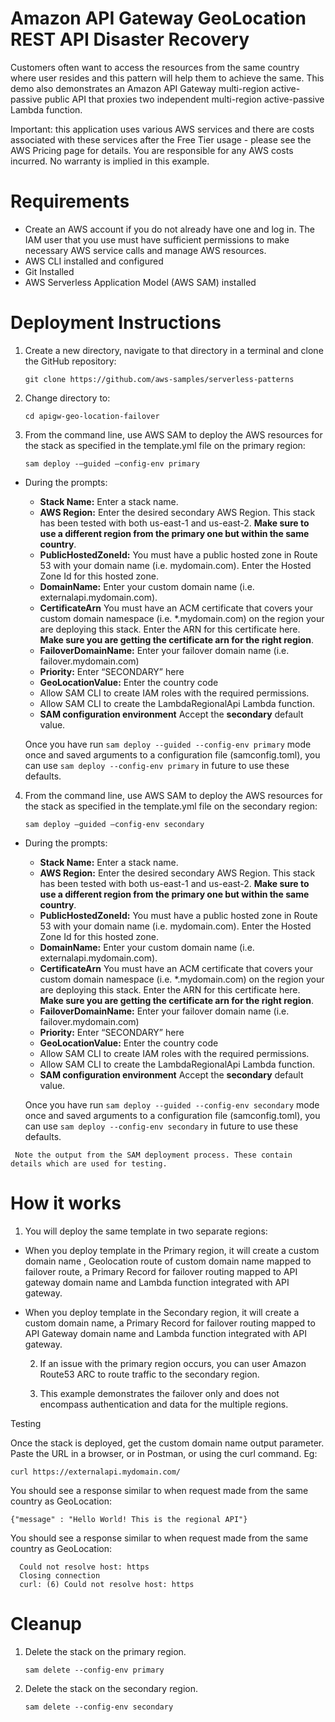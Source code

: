 # Amazon API  Gateway GeoLocation REST API Disaster Recovery

Customers often want to access the resources from the same country where user resides and this pattern will help them to achieve the same. This demo also demonstrates an Amazon API Gateway multi-region active-passive public API that proxies two independent multi-region active-passive Lambda function. 

Important: this application uses various AWS services and there are costs associated with these services after the Free Tier usage - please see the AWS Pricing page for details. You are responsible for any AWS costs incurred. No warranty is implied in this example.

# Requirements

* Create an AWS account if you do not already have one and log in. The IAM user that you use must have sufficient permissions to make necessary AWS service calls and manage AWS resources.
* AWS CLI installed and configured
* Git Installed
* AWS Serverless Application Model (AWS SAM) installed


# Deployment Instructions

1. Create a new directory, navigate to that directory in a terminal and clone the GitHub repository:

   ```
   git clone https://github.com/aws-samples/serverless-patterns
   ```


2. Change directory to:

    ```
    cd apigw-geo-location-failover
    ```

3. From the command line, use AWS SAM to deploy the AWS resources for the stack as specified in the template.yml file on the primary region:

    ```
    sam deploy -—guided —config-env primary
    ```

 - During the prompts:

   * **Stack Name:** Enter a stack name.
   * **AWS Region:** Enter the desired secondary AWS Region. This stack has been tested with both us-east-1 and us-east-2. **Make sure to use a different region from the primary one but within the same country**.
   * **PublicHostedZoneId:** You must have a public hosted zone in Route 53 with your domain name (i.e. mydomain.com). Enter the Hosted Zone Id for this hosted zone.
   * **DomainName:** Enter your custom domain name (i.e. externalapi.mydomain.com).
   * **CertificateArn** You must have an ACM certificate that covers your custom domain namespace (i.e. *.mydomain.com) on the region your are deploying this stack. Enter the ARN for      this certificate here. **Make sure you are getting the certificate arn for the right region**.
   * **FailoverDomainName:** Enter your failover domain name (i.e. failover.mydomain.com)
   * **Priority:** Enter “SECONDARY” here
   * **GeoLocationValue:** Enter the country code 
   * Allow SAM CLI to create IAM roles with the required permissions.
   * Allow SAM CLI to create the LambdaRegionalApi Lambda function.
   * **SAM configuration environment** Accept the **secondary** default value.

    Once you have run `sam deploy --guided --config-env primary` mode once and saved arguments to a configuration file (samconfig.toml), you can use `sam deploy --config-env primary` in future to use these defaults.


4. From the command line, use AWS SAM to deploy the AWS resources for the stack as specified in the template.yml file on the secondary region:

    ```
    sam deploy —guided —config-env secondary
    ```

 - During the prompts:

    * **Stack Name:** Enter a stack name.
    * **AWS Region:** Enter the desired secondary AWS Region. This stack has been tested with both us-east-1 and us-east-2. **Make sure to use a different region from the primary one but within the same country**.
    * **PublicHostedZoneId:** You must have a public hosted zone in Route 53 with your domain name (i.e. mydomain.com). Enter the Hosted Zone Id for this hosted zone.
    * **DomainName:** Enter your custom domain name (i.e. externalapi.mydomain.com).
    * **CertificateArn** You must have an ACM certificate that covers your custom domain namespace (i.e. *.mydomain.com) on the region your are deploying this stack. Enter the ARN for      this certificate here. **Make sure you are getting the certificate arn for the right region**.
    * **FailoverDomainName:** Enter your failover domain name (i.e. failover.mydomain.com)
    * **Priority:** Enter “SECONDARY” here
    * **GeoLocationValue:** Enter the country code 
    * Allow SAM CLI to create IAM roles with the required permissions.
    * Allow SAM CLI to create the LambdaRegionalApi Lambda function.
    * **SAM configuration environment** Accept the **secondary** default value.

    Once you have run `sam deploy --guided --config-env secondary` mode once and saved arguments to a configuration file (samconfig.toml), you can use `sam deploy --config-env secondary` in future to use these defaults.

```
 Note the output from the SAM deployment process. These contain details which are used for testing.
```

# How it works

1. You will deploy the same template in two separate regions:

-  When you deploy template in the Primary region, it will create a custom domain name , Geolocation route of custom    domain name mapped to failover route, a Primary Record for failover routing mapped to API gateway domain name and Lambda function integrated with API gateway.
- When you deploy template in the Secondary region, it will create a custom domain name,  a Primary Record for failover routing mapped to API Gateway domain name and Lambda function integrated with API gateway.


    2. If an issue with the primary region occurs, you can user Amazon Route53 ARC to route traffic to the secondary region.
    
    3. This example demonstrates the failover only and does not encompass authentication and data for the multiple regions.

Testing

Once the stack is deployed, get the custom domain name output parameter.
Paste the URL in a browser, or in Postman, or using the curl command.
Eg: 

```
curl https://externalapi.mydomain.com/
```

You should see a response similar to when request made from the same country as GeoLocation:

```
{"message" : "Hello World! This is the regional API"}
```

You should see a response similar to when request made from the same country as GeoLocation:

```
  Could not resolve host: https
  Closing connection
  curl: (6) Could not resolve host: https
```



# Cleanup

1. Delete the stack on the primary region.

    ```
    sam delete --config-env primary
    ```

2. Delete the stack on the secondary region.

    ```
    sam delete --config-env secondary
    ```
